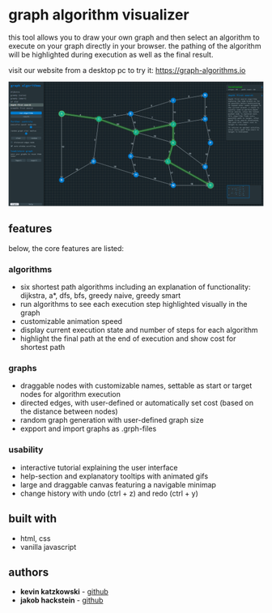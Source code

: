 # graph algorithm visualizer
this tool allows you to draw your own graph and then select an algorithm to execute on your graph directly in your browser. the pathing of the algorithm will be highlighted during execution as well as the final result. 

visit our website from a desktop pc to try it: https://graph-algorithms.io

![user interface](images/interface_screenshot.PNG?raw=true "Title")

## features
below, the core features are listed:
  
 ### algorithms
- six shortest path algorithms including an explanation of functionality: dijkstra, a*, dfs, bfs, greedy naive, greedy smart
- run algorithms to see each execution step highlighted visually in the graph
- customizable animation speed
- display current execution state and number of steps for each algorithm
- highlight the final path at the end of execution and show cost for shortest path

### graphs
-	draggable nodes with customizable names, settable as start or target nodes for algorithm execution
-	directed edges, with user-defined or automatically set cost (based on the distance between nodes)
-	random graph generation with user-defined graph size
-	expport and import graphs as .grph-files

### usability
-	interactive tutorial explaining the user interface
-	help-section and explanatory tooltips with animated gifs
-	large and draggable canvas featuring a navigable minimap
-	change history with undo (ctrl + z) and redo (ctrl + y)

  
## built with
- html, css
- vanilla javascript

## authors
- **kevin katzkowski** - [github](https://github.com/katzkowski)
- **jakob hackstein** - [github](https://github.com/jakhac)
